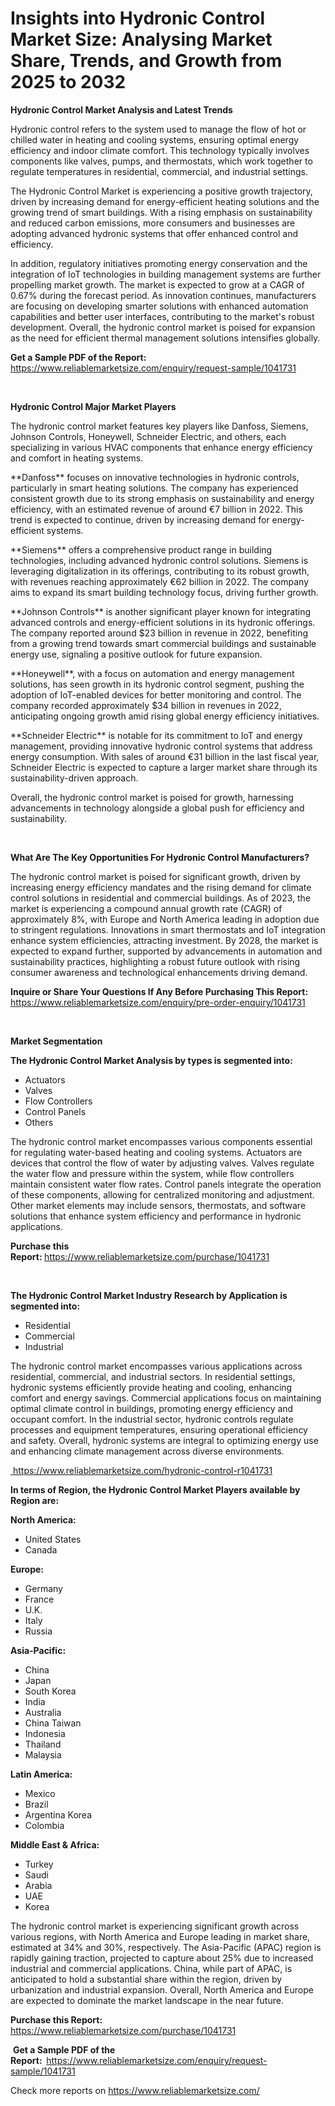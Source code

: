 <p><h1>Insights into Hydronic Control Market Size: Analysing Market Share, Trends, and Growth from 2025 to 2032</h1></p><p><strong>Hydronic Control Market Analysis and Latest Trends</strong></p>
<p><p>Hydronic control refers to the system used to manage the flow of hot or chilled water in heating and cooling systems, ensuring optimal energy efficiency and indoor climate comfort. This technology typically involves components like valves, pumps, and thermostats, which work together to regulate temperatures in residential, commercial, and industrial settings.</p><p>The Hydronic Control Market is experiencing a positive growth trajectory, driven by increasing demand for energy-efficient heating solutions and the growing trend of smart buildings. With a rising emphasis on sustainability and reduced carbon emissions, more consumers and businesses are adopting advanced hydronic systems that offer enhanced control and efficiency.</p><p>In addition, regulatory initiatives promoting energy conservation and the integration of IoT technologies in building management systems are further propelling market growth. The market is expected to grow at a CAGR of 0.67% during the forecast period. As innovation continues, manufacturers are focusing on developing smarter solutions with enhanced automation capabilities and better user interfaces, contributing to the market's robust development. Overall, the hydronic control market is poised for expansion as the need for efficient thermal management solutions intensifies globally.</p></p>
<p><strong>Get a Sample PDF of the Report:&nbsp;</strong> <a href="https://www.reliablemarketsize.com/enquiry/request-sample/1041731?utm_campaign=2276&utm_medium=2&utm_source=Github&utm_content=ia&utm_term=16022025&utm_id=hydronic-control">https://www.reliablemarketsize.com/enquiry/request-sample/1041731</a></p>
<p>&nbsp;</p>
<p><strong>Hydronic Control Major Market Players</strong></p>
<p><p>The hydronic control market features key players like Danfoss, Siemens, Johnson Controls, Honeywell, Schneider Electric, and others, each specializing in various HVAC components that enhance energy efficiency and comfort in heating systems.</p><p>**Danfoss** focuses on innovative technologies in hydronic controls, particularly in smart heating solutions. The company has experienced consistent growth due to its strong emphasis on sustainability and energy efficiency, with an estimated revenue of around €7 billion in 2022. This trend is expected to continue, driven by increasing demand for energy-efficient systems.</p><p>**Siemens** offers a comprehensive product range in building technologies, including advanced hydronic control solutions. Siemens is leveraging digitalization in its offerings, contributing to its robust growth, with revenues reaching approximately €62 billion in 2022. The company aims to expand its smart building technology focus, driving further growth.</p><p>**Johnson Controls** is another significant player known for integrating advanced controls and energy-efficient solutions in its hydronic offerings. The company reported around $23 billion in revenue in 2022, benefiting from a growing trend towards smart commercial buildings and sustainable energy use, signaling a positive outlook for future expansion.</p><p>**Honeywell**, with a focus on automation and energy management solutions, has seen growth in its hydronic control segment, pushing the adoption of IoT-enabled devices for better monitoring and control. The company recorded approximately $34 billion in revenues in 2022, anticipating ongoing growth amid rising global energy efficiency initiatives.</p><p>**Schneider Electric** is notable for its commitment to IoT and energy management, providing innovative hydronic control systems that address energy consumption. With sales of around €31 billion in the last fiscal year, Schneider Electric is expected to capture a larger market share through its sustainability-driven approach.</p><p>Overall, the hydronic control market is poised for growth, harnessing advancements in technology alongside a global push for efficiency and sustainability.</p></p>
<p>&nbsp;</p>
<p><strong>What Are The Key Opportunities For Hydronic Control Manufacturers?</strong></p>
<p><p>The hydronic control market is poised for significant growth, driven by increasing energy efficiency mandates and the rising demand for climate control solutions in residential and commercial buildings. As of 2023, the market is experiencing a compound annual growth rate (CAGR) of approximately 8%, with Europe and North America leading in adoption due to stringent regulations. Innovations in smart thermostats and IoT integration enhance system efficiencies, attracting investment. By 2028, the market is expected to expand further, supported by advancements in automation and sustainability practices, highlighting a robust future outlook with rising consumer awareness and technological enhancements driving demand.</p></p>
<p><strong>Inquire or Share Your Questions If Any Before Purchasing This Report:</strong> <a href="https://www.reliablemarketsize.com/enquiry/pre-order-enquiry/1041731?utm_campaign=2276&utm_medium=2&utm_source=Github&utm_content=ia&utm_term=16022025&utm_id=hydronic-control">https://www.reliablemarketsize.com/enquiry/pre-order-enquiry/1041731</a></p>
<p>&nbsp;</p>
<p><strong>Market Segmentation</strong></p>
<p><strong>The Hydronic Control Market Analysis by types is segmented into:</strong></p>
<p><ul><li>Actuators</li><li>Valves</li><li>Flow Controllers</li><li>Control Panels</li><li>Others</li></ul></p>
<p><p>The hydronic control market encompasses various components essential for regulating water-based heating and cooling systems. Actuators are devices that control the flow of water by adjusting valves. Valves regulate the water flow and pressure within the system, while flow controllers maintain consistent water flow rates. Control panels integrate the operation of these components, allowing for centralized monitoring and adjustment. Other market elements may include sensors, thermostats, and software solutions that enhance system efficiency and performance in hydronic applications.</p></p>
<p><strong>Purchase this Report:&nbsp;</strong><a href="https://www.reliablemarketsize.com/purchase/1041731?utm_campaign=2276&utm_medium=2&utm_source=Github&utm_content=ia&utm_term=16022025&utm_id=hydronic-control">https://www.reliablemarketsize.com/purchase/1041731</a></p>
<p>&nbsp;</p>
<p><strong>The Hydronic Control Market Industry Research by Application is segmented into:</strong></p>
<p><ul><li>Residential</li><li>Commercial</li><li>Industrial</li></ul></p>
<p><p>The hydronic control market encompasses various applications across residential, commercial, and industrial sectors. In residential settings, hydronic systems efficiently provide heating and cooling, enhancing comfort and energy savings. Commercial applications focus on maintaining optimal climate control in buildings, promoting energy efficiency and occupant comfort. In the industrial sector, hydronic controls regulate processes and equipment temperatures, ensuring operational efficiency and safety. Overall, hydronic systems are integral to optimizing energy use and enhancing climate management across diverse environments.</p></p>
<p><a href="https://www.reliablemarketsize.com/hydronic-control-r1041731?utm_campaign=2276&utm_medium=2&utm_source=Github&utm_content=ia&utm_term=16022025&utm_id=hydronic-control">&nbsp;https://www.reliablemarketsize.com/hydronic-control-r1041731</a></p>
<p><strong>In terms of Region, the Hydronic Control Market Players available by Region are:</strong></p>
<p>
    <p> <strong> North America: </strong>
        <ul>
            <li>United States</li>
            <li>Canada</li>
        </ul>
        </p> 
    <p> <strong> Europe: </strong>
        <ul>
            <li>Germany</li>
            <li>France</li>
            <li>U.K.</li>
            <li>Italy</li>
            <li>Russia</li>
        </ul>
        </p> 
    <p> <strong> Asia-Pacific: </strong>
        <ul>
            <li>China</li>
            <li>Japan</li>
            <li>South Korea</li>
            <li>India</li>
            <li>Australia</li>
            <li>China Taiwan</li>
            <li>Indonesia</li>
            <li>Thailand</li>
            <li>Malaysia</li>
        </ul>
        </p> 
    <p> <strong> Latin America: </strong>
        <ul>
            <li>Mexico</li>
            <li>Brazil</li>
            <li>Argentina Korea</li>
            <li>Colombia</li>
        </ul>
        </p> 
    <p> <strong> Middle East & Africa: </strong>
        <ul>
            <li>Turkey</li>
            <li>Saudi</li>
            <li>Arabia</li>
            <li>UAE</li>
            <li>Korea</li>
        </ul>
    </p>
    </p>
<p><p>The hydronic control market is experiencing significant growth across various regions, with North America and Europe leading in market share, estimated at 34% and 30%, respectively. The Asia-Pacific (APAC) region is rapidly gaining traction, projected to capture about 25% due to increased industrial and commercial applications. China, while part of APAC, is anticipated to hold a substantial share within the region, driven by urbanization and industrial expansion. Overall, North America and Europe are expected to dominate the market landscape in the near future.</p></p>
<p><strong>Purchase this Report: </strong><a href="https://www.reliablemarketsize.com/purchase/1041731?utm_campaign=2276&utm_medium=2&utm_source=Github&utm_content=ia&utm_term=16022025&utm_id=hydronic-control">https://www.reliablemarketsize.com/purchase/1041731</a></p>
<p>&nbsp;<strong>Get a Sample PDF of the Report:&nbsp;&nbsp;</strong><a href="https://www.reliablemarketsize.com/enquiry/request-sample/1041731?utm_campaign=2276&utm_medium=2&utm_source=Github&utm_content=ia&utm_term=16022025&utm_id=hydronic-control">https://www.reliablemarketsize.com/enquiry/request-sample/1041731</a></p>
<p><strong></strong></p>
<p>Check more reports on <a href="https://www.reliablemarketsize.com/?utm_campaign=2276&utm_medium=2&utm_source=Github&utm_content=ia&utm_term=16022025&utm_id=hydronic-control">https://www.reliablemarketsize.com/</a></p>